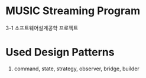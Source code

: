 # MUSIC Streaming Program
3-1 소프트웨어설계공학 프로젝트

# Used Design Patterns
1. command, state, strategy, observer, bridge, builder
